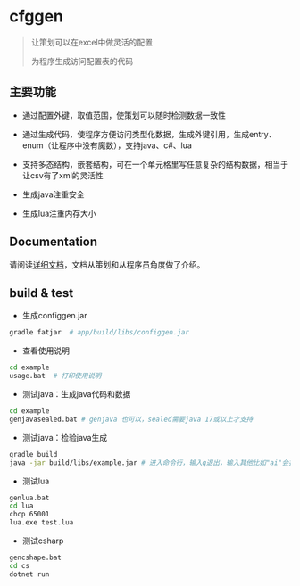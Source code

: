 # cfggen

> 让策划可以在excel中做灵活的配置
>
> 为程序生成访问配置表的代码
> 

## 主要功能

* 通过配置外键，取值范围，使策划可以随时检测数据一致性

* 通过生成代码，使程序方便访问类型化数据，生成外键引用，生成entry、enum（让程序中没有魔数），支持java、c#、lua

* 支持多态结构，嵌套结构，可在一个单元格里写任意复杂的结构数据，相当于让csv有了xml的灵活性

* 生成java注重安全

* 生成lua注重内存大小

## Documentation

请阅读[详细文档](https://stallboy.github.io/cfggen)，文档从策划和从程序员角度做了介绍。

## build & test

* 生成configgen.jar
```bash
gradle fatjar  # app/build/libs/configgen.jar
```

* 查看使用说明
```bash
cd example
usage.bat  # 打印使用说明
```

* 测试java：生成java代码和数据
```bash
cd example
genjavasealed.bat # genjava 也可以，sealed需要java 17或以上才支持
```

* 测试java：检验java生成
```bash
gradle build 
java -jar build/libs/example.jar # 进入命令行，输入q退出，输入其他比如"ai"会打印表名称以ai开头的结构定义和数据
```

* 测试lua
```bash
genlua.bat 
cd lua
chcp 65001
lua.exe test.lua
```

* 测试csharp
```bash
gencshape.bat 
cd cs
dotnet run
```